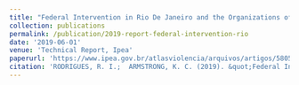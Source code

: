 ```yaml
---
title: "Federal Intervention in Rio De Janeiro and the Organizations of Civil Society"
collection: publications
permalink: /publication/2019-report-federal-intervention-rio
date: '2019-06-01'
venue: 'Technical Report, Ipea'
paperurl: 'https://www.ipea.gov.br/atlasviolencia/arquivos/artigos/5805-8695-182358intervencaofederalrio-compactado.pdf'
citation: 'RODRIGUES, R. I.;  ARMSTRONG, K. C. (2019). &quot;Federal Intervention in Rio De Janeiro and the Organizations of Civil Society&quot;. Rio De Janeiro: Ipea.'
---
```

